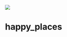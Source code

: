 <img src="https://github.com/tn64/happy_places/blob/main/Resources/earth_from_space.png"></br>

# happy_places
